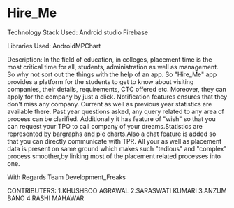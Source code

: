 # Hire_Me

Technology Stack Used:
Android studio
Firebase

Libraries Used:
AndroidMPChart

Description:
In the field of education, in colleges, placement time is the most critical time for all, students, administration as well as management.
So why not sort out the things with the help of an app. So "Hire_Me" app provides a platform for the students to get to know about visiting
companies, their details, requirements, CTC offered etc. Moreover, they can apply for the company by just a click. Notification features 
ensures that they don't miss any company. Current as well as previous year statistics are available there. Past year questions asked, any
query related to any area of process can be clarified. Additionally it has feature of "wish" so that you can request your TPO to call
company of your dreams.Statistics are represented by bargraphs and pie charts.Also a chat feature is added so that you can directly
communicate with TPR. All your as well as placement data is present on same ground which makes such "tedious" and "complex" process 
smoother,by linking most of the placement related processes into one.



With Regards
Team Development_Freaks


CONTRIBUTERS:
1.KHUSHBOO AGRAWAL
2.SARASWATI KUMARI
3.ANZUM BANO
4.RASHI MAHAWAR
